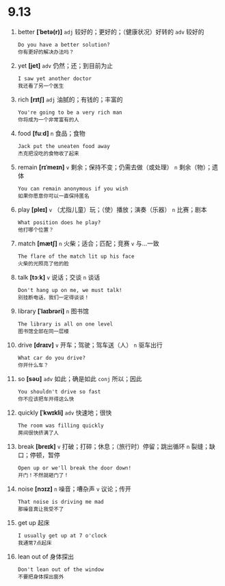 # 9.13

1. better **[ˈbetə(r)]** `adj` 较好的；更好的；（健康状况）好转的 `adv` 较好的

   ```
   Do you have a better solution?
   你有更好的解决办法吗？
   ```

2. yet **[jet]** `adv` 仍然；还；到目前为止

   ```
   I saw yet another doctor
   我还看了另一个医生
   ```

3. rich **[rɪtʃ]** `adj` 油腻的；有钱的；丰富的

   ```
   You're going to be a very rich man
   你将成为一个非常富有的人
   ```

4. food **[fuːd]** `n` 食品；食物

   ```
   Jack put the uneaten food away
   杰克把没吃的食物收了起来
   ```

5. remain **[rɪˈmeɪn]** `v` 剩余；保持不变；仍需去做（或处理） `n` 剩余（物）；遗体

   ```
   You can remain anonymous if you wish
   如果你愿意你可以一直保持匿名
   ```

6. play **[pleɪ]** `v` （尤指儿童）玩；（使）播放；演奏（乐器） `n` 比赛；剧本

   ```
   What position does he play?
   他打哪个位置？
   ```

7. match **[mætʃ]** `n` 火柴；适合；匹配；竞赛 `v` 与...一致

   ```
   The flare of the match lit up his face
   火柴的光照亮了他的脸
   ```

8. talk **[tɔːk]** `v` 说话；交谈 `n` 谈话

   ```
   Don't hang up on me, we must talk!
   别挂断电话，我们一定得谈谈！
   ```

9. library **[ˈlaɪbrəri]** `n` 图书馆

   ```
   The library is all on one level
   图书馆全部在同一层楼
   ```

10. drive **[draɪv]** `v` 开车；驾驶；驾车送（人） `n` 驱车出行

    ```
    What car do you drive?
    你开什么车？
    ```

11. so **[səʊ]** `adv` 如此；确是如此 `conj` 所以；因此

    ```
    You shouldn't drive so fast
    你不应该把车开得这么快
    ```

12. quickly **[ˈkwɪkli]** `adv` 快速地；很快

    ```
    The room was filling quickly
    房间很快挤满了人
    ```

13. break **[breɪk]** `v` 打破；打碎；休息；（旅行时）停留；跳出循环 `n` 裂缝；缺口；停顿，暂停

    ```
    Open up or we'll break the door down!
    开门！不然就砸门了！
    ```

14. noise **[nɔɪz]** `n` 噪音；嘈杂声 `v` 议论；传开

    ```
    That noise is driving me mad
    那噪音真让我受不了
    ```

15. get up 起床

    ```
    I usually get up at 7 o'clock
    我通常7点起床
    ```

16. lean out of 身体探出

    ```
    Don't lean out of the window
    不要把身体探出窗外
    ```
